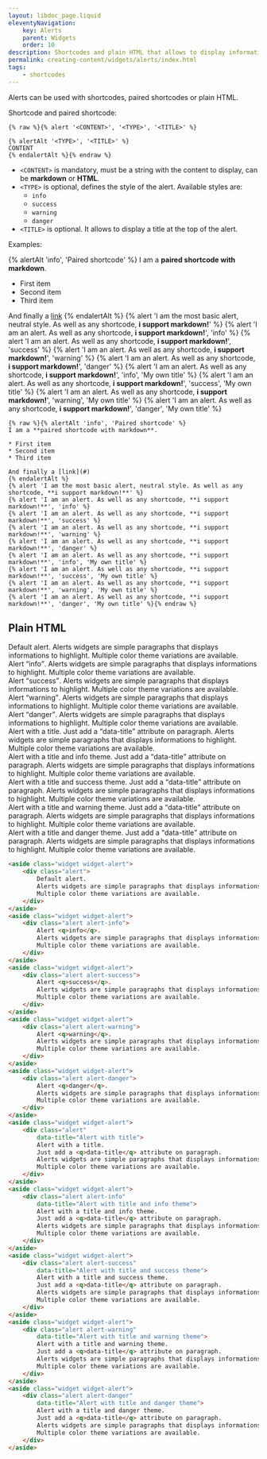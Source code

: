 ```yaml
---
layout: libdoc_page.liquid
eleventyNavigation:
    key: Alerts
    parent: Widgets
    order: 10
description: Shortcodes and plain HTML that allows to display informations to highlight
permalink: creating-content/widgets/alerts/index.html
tags:
    - shortcodes
---
```

Alerts can be used with shortcodes, paired shortcodes or plain HTML.

Shortcode and paired shortcode:

```liquid
{% raw %}{% alert '<CONTENT>', '<TYPE>', '<TITLE>' %}

{% alertAlt '<TYPE>', '<TITLE>' %}
CONTENT
{% endalertAlt %}{% endraw %}
```

* `<CONTENT>` is mandatory, must be a string with the content to display, can be **markdown** or **HTML**.
* `<TYPE>` is optional, defines the style of the alert. Available styles are:
    * `info`
    * `success`
    * `warning`
    * `danger`  
* `<TITLE>` is optional. It allows to display a title at the top of the alert.

Examples:

{% alertAlt 'info', 'Paired shortcode' %}
I am a **paired shortcode with markdown**.

* First item
* Second item
* Third item

And finally a [link](#)
{% endalertAlt %}
{% alert 'I am the most basic alert, neutral style. As well as any shortcode, **i support markdown!**' %}
{% alert 'I am an alert. As well as any shortcode, **i support markdown!**', 'info' %}
{% alert 'I am an alert. As well as any shortcode, **i support markdown!**', 'success' %}
{% alert 'I am an alert. As well as any shortcode, **i support markdown!**', 'warning' %}
{% alert 'I am an alert. As well as any shortcode, **i support markdown!**', 'danger' %}
{% alert 'I am an alert. As well as any shortcode, **i support markdown!**', 'info', 'My own title' %}
{% alert 'I am an alert. As well as any shortcode, **i support markdown!**', 'success', 'My own title' %}
{% alert 'I am an alert. As well as any shortcode, **i support markdown!**', 'warning', 'My own title' %}
{% alert 'I am an alert. As well as any shortcode, **i support markdown!**', 'danger', 'My own title' %}


```liquid
{% raw %}{% alertAlt 'info', 'Paired shortcode' %}
I am a **paired shortcode with markdown**.

* First item
* Second item
* Third item

And finally a [link](#)
{% endalertAlt %}
{% alert 'I am the most basic alert, neutral style. As well as any shortcode, **i support markdown!**' %}
{% alert 'I am an alert. As well as any shortcode, **i support markdown!**', 'info' %}
{% alert 'I am an alert. As well as any shortcode, **i support markdown!**', 'success' %}
{% alert 'I am an alert. As well as any shortcode, **i support markdown!**', 'warning' %}
{% alert 'I am an alert. As well as any shortcode, **i support markdown!**', 'danger' %}
{% alert 'I am an alert. As well as any shortcode, **i support markdown!**', 'info', 'My own title' %}
{% alert 'I am an alert. As well as any shortcode, **i support markdown!**', 'success', 'My own title' %}
{% alert 'I am an alert. As well as any shortcode, **i support markdown!**', 'warning', 'My own title' %}
{% alert 'I am an alert. As well as any shortcode, **i support markdown!**', 'danger', 'My own title' %}{% endraw %}
```

## Plain HTML

<aside class="widget widget-alert">
    <div class="alert">
        Default alert.
        Alerts widgets are simple paragraphs that displays informations to highlight.
        Multiple color theme variations are available.
    </div>
</aside>
<aside class="widget widget-alert">
    <div class="alert alert-info">
        Alert <q>info</q>.
        Alerts widgets are simple paragraphs that displays informations to highlight.
        Multiple color theme variations are available.
    </div>
</aside>
<aside class="widget widget-alert">
    <div class="alert alert-success">
        Alert <q>success</q>.
        Alerts widgets are simple paragraphs that displays informations to highlight.
        Multiple color theme variations are available.
    </div>
</aside>
<aside class="widget widget-alert">
    <div class="alert alert-warning">
        Alert <q>warning</q>.
        Alerts widgets are simple paragraphs that displays informations to highlight.
        Multiple color theme variations are available.
    </div>
</aside>
<aside class="widget widget-alert">
    <div class="alert alert-danger">
        Alert <q>danger</q>.
        Alerts widgets are simple paragraphs that displays informations to highlight.
        Multiple color theme variations are available.
    </div>
</aside>
<aside class="widget widget-alert">
    <div class="alert"
        data-title="Alert with title">
        Alert with a title.
        Just add a <q>data-title</q> attribute on paragraph.
        Alerts widgets are simple paragraphs that displays informations to highlight.
        Multiple color theme variations are available.
    </div>
</aside>
<aside class="widget widget-alert">
    <div class="alert alert-info"
        data-title="Alert with title and info theme">
        Alert with a title and info theme.
        Just add a <q>data-title</q> attribute on paragraph.
        Alerts widgets are simple paragraphs that displays informations to highlight.
        Multiple color theme variations are available.
    </div>
</aside>
<aside class="widget widget-alert">
    <div class="alert alert-success"
        data-title="Alert with title and success theme">
        Alert with a title and success theme.
        Just add a <q>data-title</q> attribute on paragraph.
        Alerts widgets are simple paragraphs that displays informations to highlight.
        Multiple color theme variations are available.
    </div>
</aside>
<aside class="widget widget-alert">
    <div class="alert alert-warning"
        data-title="Alert with title and warning theme">
        Alert with a title and warning theme.
        Just add a <q>data-title</q> attribute on paragraph.
        Alerts widgets are simple paragraphs that displays informations to highlight.
        Multiple color theme variations are available.
    </div>
</aside>
<aside class="widget widget-alert">
    <div class="alert alert-danger"
        data-title="Alert with title and danger theme">
        Alert with a title and danger theme.
        Just add a <q>data-title</q> attribute on paragraph.
        Alerts widgets are simple paragraphs that displays informations to highlight.
        Multiple color theme variations are available.
    </div>
</aside>

```html
<aside class="widget widget-alert">
    <div class="alert">
        Default alert.
        Alerts widgets are simple paragraphs that displays informations to highlight.
        Multiple color theme variations are available.
    </div>
</aside>
<aside class="widget widget-alert">
    <div class="alert alert-info">
        Alert <q>info</q>.
        Alerts widgets are simple paragraphs that displays informations to highlight.
        Multiple color theme variations are available.
    </div>
</aside>
<aside class="widget widget-alert">
    <div class="alert alert-success">
        Alert <q>success</q>.
        Alerts widgets are simple paragraphs that displays informations to highlight.
        Multiple color theme variations are available.
    </div>
</aside>
<aside class="widget widget-alert">
    <div class="alert alert-warning">
        Alert <q>warning</q>.
        Alerts widgets are simple paragraphs that displays informations to highlight.
        Multiple color theme variations are available.
    </div>
</aside>
<aside class="widget widget-alert">
    <div class="alert alert-danger">
        Alert <q>danger</q>.
        Alerts widgets are simple paragraphs that displays informations to highlight.
        Multiple color theme variations are available.
    </div>
</aside>
<aside class="widget widget-alert">
    <div class="alert"
        data-title="Alert with title">
        Alert with a title.
        Just add a <q>data-title</q> attribute on paragraph.
        Alerts widgets are simple paragraphs that displays informations to highlight.
        Multiple color theme variations are available.
    </div>
</aside>
<aside class="widget widget-alert">
    <div class="alert alert-info"
        data-title="Alert with title and info theme">
        Alert with a title and info theme.
        Just add a <q>data-title</q> attribute on paragraph.
        Alerts widgets are simple paragraphs that displays informations to highlight.
        Multiple color theme variations are available.
    </div>
</aside>
<aside class="widget widget-alert">
    <div class="alert alert-success"
        data-title="Alert with title and success theme">
        Alert with a title and success theme.
        Just add a <q>data-title</q> attribute on paragraph.
        Alerts widgets are simple paragraphs that displays informations to highlight.
        Multiple color theme variations are available.
    </div>
</aside>
<aside class="widget widget-alert">
    <div class="alert alert-warning"
        data-title="Alert with title and warning theme">
        Alert with a title and warning theme.
        Just add a <q>data-title</q> attribute on paragraph.
        Alerts widgets are simple paragraphs that displays informations to highlight.
        Multiple color theme variations are available.
    </div>
</aside>
<aside class="widget widget-alert">
    <div class="alert alert-danger"
        data-title="Alert with title and danger theme">
        Alert with a title and danger theme.
        Just add a <q>data-title</q> attribute on paragraph.
        Alerts widgets are simple paragraphs that displays informations to highlight.
        Multiple color theme variations are available.
    </div>
</aside>
```

